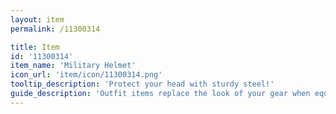 ```yaml
---
layout: item
permalink: /11300314

title: Item
id: '11300314'
item_name: 'Military Helmet'
icon_url: 'item/icon/11300314.png'
tooltip_description: 'Protect your head with sturdy steel!'
guide_description: 'Outfit items replace the look of your gear when equipped.'
---
```

